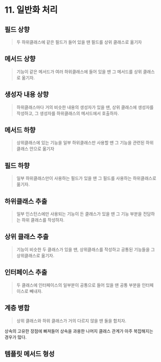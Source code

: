 # 11. 일반화 처리

## 필드 상향

> 두 하위클래스에 같은 필드가 들어 있을 땐 필드를 상위 클래스로 옮기자


## 메서드 상향

> 기능이 같은 메서드가 여러 하위클래스에 들어 있을 땐 그 메서드를 상위 클래스로 옮기자.


## 생성자 내용 상향 

> 하위클래스마다 거의 비슷한 내용의 생성자가 있을 땐, 상위 클래스에 생성자를 작성하고, 그 생성자를 하위클래스의 메서드에서 호출하자. 


## 메서드 하향

> 상위클래스에 있는 기능을 일부 하위클래스만 사용할 땐 그 기능을 관련된 하위클래스 안으로 옮기자


## 필드 하향

> 일부 하위클래스만이 사용하는 필드가 있을 땐 그 필드를 사용하는 하위클래스로 옮기자.


## 하위클래스 추출

> 일부 인스턴스에만 사용되는 기능이 든 클래스가 있을 땐 그 기능 부분을 전담하는 하위 클래스를 작성하자. 


## 상위 클래스 추출

> 기능이 비슷한 두 클래스가 있을 땐, 상위클래스를 작성하고 공통된 기능들을 그 상위클래스로 옮기자. 


## 인터페이스 추출

> 두 클래스에 인터페이스의 일부분이 공통으로 들어 있을 땐 공통 부분을 인터페이스로 빼내자. 


## 계층 병합

> 상위 클래스와 하위 클래스가 거의 다르지 않을 땐 둘을 합치자. 

상속의 고유한 장점에 빠져들어 상속을 과용한 나머지 클래스 관계가 아주 복잡해지는 경우가 많다. 


## 템플릿 메서드 형성


